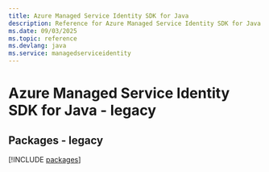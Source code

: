 ```yaml
---
title: Azure Managed Service Identity SDK for Java
description: Reference for Azure Managed Service Identity SDK for Java
ms.date: 09/03/2025
ms.topic: reference
ms.devlang: java
ms.service: managedserviceidentity
---
```

# Azure Managed Service Identity SDK for Java - legacy
## Packages - legacy
[!INCLUDE [packages](managed-service-identity-index.md)]